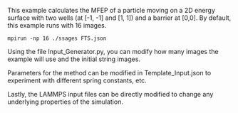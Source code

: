 This example calculates the MFEP of a particle moving on a 2D energy surface with two wells (at [-1, -1] and [1, 1]) and a barrier at [0,0].
By default, this example runs with 16 images.  

```
mpirun -np 16 ./ssages FTS.json
```

Using the file Input_Generator.py, you can modify how many images the example will use and the initial string images.  

Parameters for the method can be modified in Template_Input.json to experiment with different spring constants, etc.

Lastly, the LAMMPS input files can be directly modified to change any underlying properties of the simulation.
